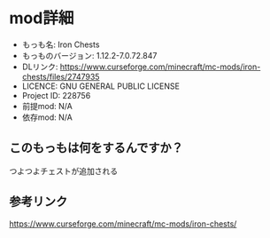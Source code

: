 # mod詳細

- もっも名: Iron Chests
- もっものバージョン:  	1.12.2-7.0.72.847
- DLリンク: https://www.curseforge.com/minecraft/mc-mods/iron-chests/files/2747935
- LICENCE: GNU GENERAL PUBLIC LICENSE
- Project ID: 228756
- 前提mod: N/A
- 依存mod: N/A

## このもっもは何をするんですか？
つよつよチェストが追加される

## 参考リンク
https://www.curseforge.com/minecraft/mc-mods/iron-chests/